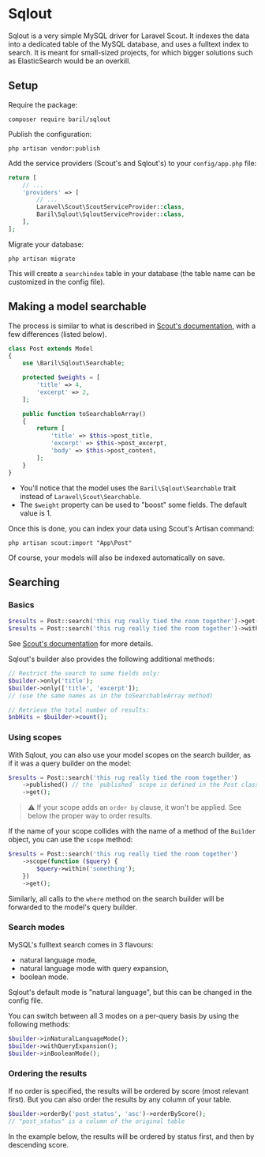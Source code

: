 # Sqlout

Sqlout is a very simple MySQL driver for Laravel Scout. It indexes the data into
a dedicated table of the MySQL database, and uses a fulltext index to search.
It is meant for small-sized projects, for which bigger solutions such as
ElasticSearch would be an overkill.

## Setup

Require the package:

```
composer require baril/sqlout
```

Publish the configuration:

```
php artisan vendor:publish
```

Add the service providers (Scout's and Sqlout's) to your `config/app.php` file:

```php
return [
    // ...
    'providers' => [
        // ...
        Laravel\Scout\ScoutServiceProvider::class,
        Baril\Sqlout\SqloutServiceProvider::class,
    ],
];
```

Migrate your database:

```
php artisan migrate
```

This will create a `searchindex` table in your database (the table name can
be customized in the config file).

## Making a model searchable

The process is similar to what is described in
[Scout's documentation](https://laravel.com/docs/5.8/scout#configuration),
with a few differences (listed below).

```php
class Post extends Model
{
    use \Baril\Sqlout\Searchable;

    protected $weights = [
        'title' => 4,
        'excerpt' => 2,
    ];

    public function toSearchableArray()
    {
        return [
            'title' => $this->post_title,
            'excerpt' => $this->post_excerpt,
            'body' => $this->post_content,
        ];
    }
}
```

* You'll notice that the model uses the `Baril\Sqlout\Searchable` trait
instead of `Laravel\Scout\Searchable`.
* The `$weight` property can be used to "boost" some fields. The default value
is 1.

Once this is done, you can index your data using Scout's Artisan command:

```
php artisan scout:import "App\Post"
```

Of course, your models will also be indexed automatically on save.

## Searching

### Basics

```php
$results = Post::search('this rug really tied the room together')->get();
$results = Post::search('this rug really tied the room together')->withTrashed()->get();
```

See [Scout's documentation](https://laravel.com/docs/5.8/scout#searching)
for more details.

Sqlout's builder also provides the following additional methods:

```php
// Restrict the search to some fields only:
$builder->only('title');
$builder->only(['title', 'excerpt']);
// (use the same names as in the toSearchableArray method)

// Retrieve the total number of results:
$nbHits = $builder->count();
```

### Using scopes

With Sqlout, you can also use your model scopes on the search builder,
as if it was a query builder on the model:

```php
$results = Post::search('this rug really tied the room together')
    ->published() // the `published` scope is defined in the Post class
    ->get();
```

> :warning: If your scope adds an `order by` clause, it won't be applied.
> See below the proper way to order results.

If the name of your scope collides with the name of a method of the `Builder`
object, you can use the `scope` method:

```php
$results = Post::search('this rug really tied the room together')
    ->scope(function ($query) {
        $query->within('something');
    })
    ->get();
```

Similarly, all calls to the `where` method on the search builder will be
forwarded to the model's query builder.

### Search modes

MySQL's fulltext search comes in 3 flavours:
* natural language mode,
* natural language mode with query expansion,
* boolean mode.

Sqlout's default mode is "natural language", but this can be changed in the
config file.

You can switch between all 3 modes on a per-query basis by using the following
methods:

```php
$builder->inNaturalLanguageMode();
$builder->withQueryExpansion();
$builder->inBooleanMode();
```

### Ordering the results

If no order is specified, the results will be ordered by score (most relevant
first). But you can also order the results by any column of your table.

```php
$builder->orderBy('post_status', 'asc')->orderByScore();
// "post_status" is a column of the original table
```

In the example below, the results will be ordered by status first, and then
by descending score.

